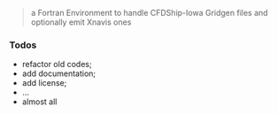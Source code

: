 > a Fortran Environment to handle CFDShip-Iowa Gridgen files and optionally emit Xnavis ones

### Todos

+ refactor old codes;
+ add documentation;
+ add license;
+ ...
+ almost all

